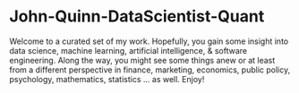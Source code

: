 # John-Quinn-DataScientist-Quant

Welcome to a curated set of my work.  Hopefully, you gain some insight into data science, machine learning, artificial intelligence, & software engineering.  Along the way, you might see some things anew or at least from a different perspective in finance, marketing, economics, public policy, psychology, mathematics, statistics ... as well.  Enjoy!
